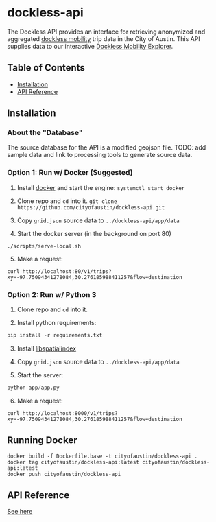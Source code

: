 # dockless-api

The Dockless API provides an interface for retrieving anonymized and aggregated [dockless mobility](https://austintexas.gov/docklessmobility) trip data in the City of Austin. This API supplies data to our interactive [Dockless Mobility Explorer](https://dockless.austintexas.io).

## Table of Contents
* [Installation](#Installation)
* [API Reference](#api-reference)

## Installation

### About the "Database"

The source database for the API is a modified geojson file. TODO: add sample data and link to processing tools to generate source data.

### Option 1: Run w/ Docker (Suggested)

1.  Install [docker](https://www.docker.com/) and start the engine:
    `systemctl start docker`

2.  Clone repo and `cd` into it.
    `git clone https://github.com/cityofaustin/dockless-api.git`

3.  Copy `grid.json` source data to `../dockless-api/app/data`

4.  Start the docker server (in the background on port 80)

`./scripts/serve-local.sh`

5.  Make a request:

```shell
curl http://localhost:80/v1/trips?xy=-97.75094341278084,30.276185988411257&flow=destination
```

### Option 2: Run w/ Python 3

1.  Clone repo and `cd` into it.

2.  Install python requirements:

```python
pip install -r requirements.txt
```

3.  Install [libspatialindex](http://libspatialindex.github.io/)

4.  Copy `grid.json` source data to `../dockless-api/app/data`

5.  Start the server:

```python
python app/app.py
```

6.  Make a request:

```shell
curl http://localhost:8000/v1/trips?xy=-97.75094341278084,30.276185988411257&flow=destination
```

## Running Docker

```
docker build -f Dockerfile.base -t cityofaustin/dockless-api .
docker tag cityofaustin/dockless-api:latest cityofaustin/dockless-api:latest
docker push cityofaustin/dockless-api

```

## API Reference

[See here](reference.md)
